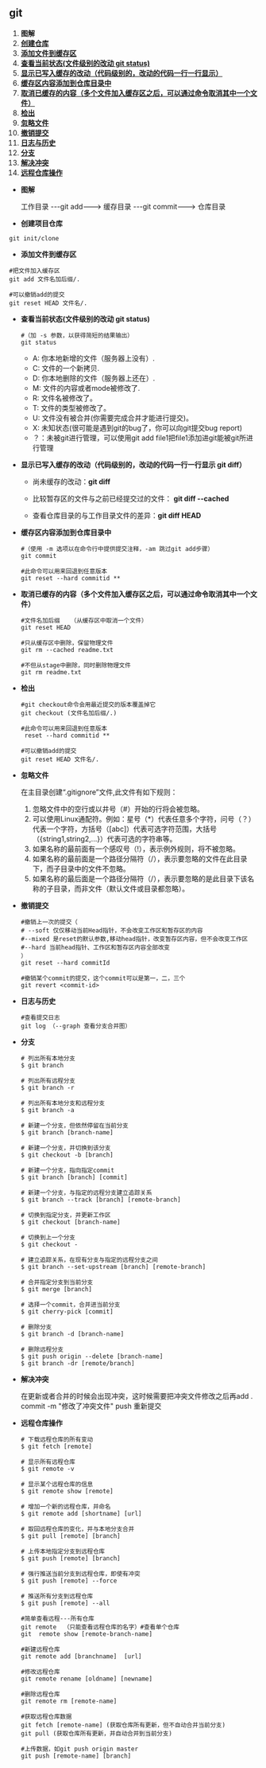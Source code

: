 ## git
1. **图解**
2. **[创建仓库](#创建仓库)**
3. **[添加文件到缓存区](#添加文件到缓存区)**
4. **[查看当前状态(文件级别的改动  git status)](#查看当前状态)**
5. **[显示已写入缓存的改动（代码级别的，改动的代码一行一行显示）](#显示已写入缓存的改动)**
6. **[缓存区内容添加到仓库目录中](#缓存区内容添加到仓库目录中)**
7. **[取消已缓存的内容（多个文件加入缓存区之后，可以通过命令取消其中一个文件）](#取消已缓存的内容)**
8. **[检出](#检出)**
9. **[忽略文件](#忽略文件)**
10. **[撤销提交](#撤销提交)**
11. **[日志与历史](#日志与历史)**
12. **[分支](#分支)**
13. **[解决冲突](#解决冲突)**
14. **[远程仓库操作](#远程仓库操作)**

- **图解**

  工作目录 ---git add---> 缓存目录 ---git commit---> 仓库目录

- **<a id="创建仓库">创建项目仓库</a>**
```
git init/clone
```
- **<a id="添加文件到缓存区">添加文件到缓存区</a>**
```
#把文件加入缓存区
git add 文件名加后缀/.

#可以撤销add的提交
git reset HEAD 文件名/. 
```
- **<a id="查看当前状态">查看当前状态(文件级别的改动  git status)</a>**
    ```
    #（加 -s 参数，以获得简短的结果输出）
    git status 
    ```
    - A: 你本地新增的文件（服务器上没有）.
    - C: 文件的一个新拷贝.
    - D: 你本地删除的文件（服务器上还在）.
    - M: 文件的内容或者mode被修改了.
    - R: 文件名被修改了。
    - T: 文件的类型被修改了。
    - U: 文件没有被合并(你需要完成合并才能进行提交)。
    - X: 未知状态(很可能是遇到git的bug了，你可以向git提交bug report)
    - ？：未被git进行管理，可以使用git add file1把file1添加进git能被git所进行管理
- **<a id="显示已写入缓存的改动">显示已写入缓存的改动（代码级别的，改动的代码一行一行显示 git diff）</a>**
  - 尚未缓存的改动：**git diff**

  - 比较暂存区的文件与之前已经提交过的文件： **git diff --cached**

  - 查看仓库目录的与工作目录文件的差异：**git diff HEAD**

- **<a id="缓存区内容添加到仓库目录中">缓存区内容添加到仓库目录中</a>**

  ```
  #（使用 -m 选项以在命令行中提供提交注释，-am 跳过git add步骤） 
  git commit 
  
  #此命令可以用来回退到任意版本
  git reset --hard commitid ** 
  ```
- **<a id="取消已缓存的内容">取消已缓存的内容（多个文件加入缓存区之后，可以通过命令取消其中一个文件）</a>**

  ```
  #文件名加后缀   （从缓存区中取消一个文件）
  git reset HEAD
  
  #只从缓存区中删除，保留物理文件
  git rm --cached readme.txt 
  
  #不但从stage中删除，同时删除物理文件
  git rm readme.txt 
  ```

- **<a id="检出">检出</a>**

  ```
  #git checkout命令会用最近提交的版本覆盖掉它
  git checkout (文件名加后缀/.)
  
  #此命令可以用来回退到任意版本
   reset --hard commitid **
   
  #可以撤销add的提交
  git reset HEAD 文件名/. 
  ```

- **<a id="忽略文件">忽略文件</a>**

  在主目录创建“.gitignore”文件,此文件有如下规则：

  1. 忽略文件中的空行或以井号（#）开始的行将会被忽略。
  2. 可以使用Linux通配符。例如：星号（*）代表任意多个字符，问号（？）代表一个字符，方括号（[abc]）代表可选字符范围，大括号（{string1,string2,...}）代表可选的字符串等。
  3. 如果名称的最前面有一个感叹号（!），表示例外规则，将不被忽略。
  4. 如果名称的最前面是一个路径分隔符（/），表示要忽略的文件在此目录下，而子目录中的文件不忽略。
  5. 如果名称的最后面是一个路径分隔符（/），表示要忽略的是此目录下该名称的子目录，而非文件（默认文件或目录都忽略）。

- **<a id="撤销提交">撤销提交</a>**

  ```
  #撤销上一次的提交（ 
  # --soft 仅仅移动当前Head指针，不会改变工作区和暂存区的内容
  #--mixed 是reset的默认参数,移动head指针，改变暂存区内容，但不会改变工作区
  #--hard 当前head指针、工作区和暂存区内容全部改变
  ）
  git reset --hard commitId
  
  #撤销某个commit的提交，这个commit可以是第一，二，三个
  git revert <commit-id>
  ```

- **<a id="日志与历史">日志与历史</a>**

  ```
  #查看提交日志
  git log （--graph 查看分支合并图）
  ```

- **<a id="分支">分支</a>**

  ```
  # 列出所有本地分支
  $ git branch
  
  # 列出所有远程分支
  $ git branch -r
  
  # 列出所有本地分支和远程分支
  $ git branch -a
  
  # 新建一个分支，但依然停留在当前分支
  $ git branch [branch-name]
  
  # 新建一个分支，并切换到该分支
  $ git checkout -b [branch]
  
  # 新建一个分支，指向指定commit
  $ git branch [branch] [commit]
  
  # 新建一个分支，与指定的远程分支建立追踪关系
  $ git branch --track [branch] [remote-branch]
  
  # 切换到指定分支，并更新工作区
  $ git checkout [branch-name]
  
  # 切换到上一个分支
  $ git checkout -
  
  # 建立追踪关系，在现有分支与指定的远程分支之间
  $ git branch --set-upstream [branch] [remote-branch]
  
  # 合并指定分支到当前分支
  $ git merge [branch]
  
  # 选择一个commit，合并进当前分支
  $ git cherry-pick [commit]
  
  # 删除分支
  $ git branch -d [branch-name]
  
  # 删除远程分支
  $ git push origin --delete [branch-name]
  $ git branch -dr [remote/branch]
  ```

- **<a id="解决冲突">解决冲突</a>**

  在更新或者合并的时候会出现冲突，这时候需要把冲突文件修改之后再add . commit -m "修改了冲突文件" push 重新提交

- **<a id="远程仓库操作">远程仓库操作</a>**

  ```
  # 下载远程仓库的所有变动
  $ git fetch [remote]
  
  # 显示所有远程仓库
  $ git remote -v
  
  # 显示某个远程仓库的信息
  $ git remote show [remote]
  
  # 增加一个新的远程仓库，并命名
  $ git remote add [shortname] [url]
  
  # 取回远程仓库的变化，并与本地分支合并
  $ git pull [remote] [branch]
  
  # 上传本地指定分支到远程仓库
  $ git push [remote] [branch]
  
  # 强行推送当前分支到远程仓库，即使有冲突
  $ git push [remote] --force
  
  # 推送所有分支到远程仓库
  $ git push [remote] --all
  
  #简单查看远程---所有仓库
  git remote  （只能查看远程仓库的名字）#查看单个仓库
  git  remote show [remote-branch-name]
  
  #新建远程仓库
  git remote add [branchname]  [url]
  
  #修改远程仓库
  git remote rename [oldname] [newname]
  
  #删除远程仓库
  git remote rm [remote-name]
  
  #获取远程仓库数据
  git fetch [remote-name] (获取仓库所有更新，但不自动合并当前分支)
  git pull (获取仓库所有更新，并自动合并到当前分支)
  
  #上传数据，如git push origin master
  git push [remote-name] [branch]
  ```

  

